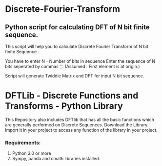 # Discrete-Fourier-Transform
## **Python script for calculating DFT of N bit finite sequence.**

This script will help you to calculate Discrete Fourier Transform of N bit finite Sequence .

You have to enter N - Number of bits in sequence
Enter the sequence of N bits seperated by commas ','. (Assumed : First element is at origin.)

Script will generate Twiddle Matrix and DFT for input N bit sequence.

# DFTLib - Discrete Functions and Transforms - Python Library

This Repository also includes DFTlib that has all the basic functions which are generally performed on Discrete Sequences. 
Download the Library. Import it in your project to access any function of the library in your project.

### **Requirements:**
1. Python 3.0 or more
2. Sympy, panda and cmath libraries installed.
